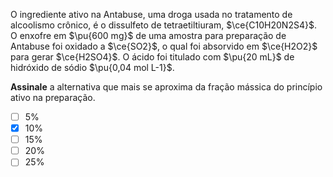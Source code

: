 O ingrediente ativo na Antabuse, uma droga usada no tratamento de alcoolismo crônico, é o dissulfeto de tetraetiltiuram, $\ce{C10H20N2S4}$. O enxofre em $\pu{600 mg}$ de uma amostra para preparação de Antabuse foi oxidado a $\ce{SO2}$, o qual foi absorvido em $\ce{H2O2}$ para gerar $\ce{H2SO4}$. O ácido foi titulado com $\pu{20 mL}$ de hidróxido de sódio $\pu{0,04 mol L-1}$. 

**Assinale** a alternativa que mais se aproxima da fração mássica do princípio ativo na preparação.

- [ ] $5\%$
- [x] $10\%$
- [ ] $15\%$
- [ ] $20\%$
- [ ] $25\%$
